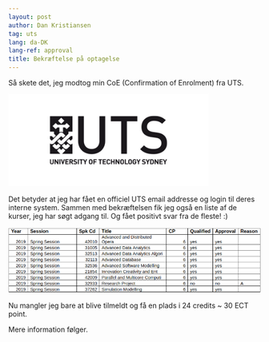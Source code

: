 ```yaml
---
layout: post
author: Dan Kristiansen
tag: uts
lang: da-DK
lang-ref: approval
title: Bekræftelse på optagelse
---
```


Så skete det, jeg modtog min CoE (Confirmation of Enrolment) fra UTS.

<img class="float-right" width="400" src="/images/UTS.png"/>

Det betyder at jeg har fået en officiel UTS email addresse og login til deres interne system. Sammen med bekræftelsen fik jeg også en liste af de kurser, jeg har søgt adgang til. Og fået positivt svar fra de fleste! :)

<img class="img-fluid" src="/images/subjects.png"/>

Nu mangler jeg bare at blive tilmeldt og få en plads i 24 credits ~ 30 ECT point.

Mere information følger.

